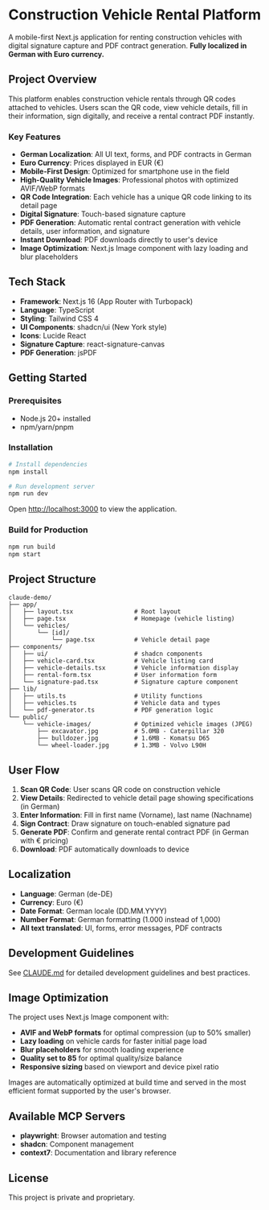 # Construction Vehicle Rental Platform

A mobile-first Next.js application for renting construction vehicles with digital signature capture and PDF contract generation. **Fully localized in German with Euro currency.**

## Project Overview

This platform enables construction vehicle rentals through QR codes attached to vehicles. Users scan the QR code, view vehicle details, fill in their information, sign digitally, and receive a rental contract PDF instantly.

### Key Features

- **German Localization**: All UI text, forms, and PDF contracts in German
- **Euro Currency**: Prices displayed in EUR (€)
- **Mobile-First Design**: Optimized for smartphone use in the field
- **High-Quality Vehicle Images**: Professional photos with optimized AVIF/WebP formats
- **QR Code Integration**: Each vehicle has a unique QR code linking to its detail page
- **Digital Signature**: Touch-based signature capture
- **PDF Generation**: Automatic rental contract generation with vehicle details, user information, and signature
- **Instant Download**: PDF downloads directly to user's device
- **Image Optimization**: Next.js Image component with lazy loading and blur placeholders

## Tech Stack

- **Framework**: Next.js 16 (App Router with Turbopack)
- **Language**: TypeScript
- **Styling**: Tailwind CSS 4
- **UI Components**: shadcn/ui (New York style)
- **Icons**: Lucide React
- **Signature Capture**: react-signature-canvas
- **PDF Generation**: jsPDF

## Getting Started

### Prerequisites

- Node.js 20+ installed
- npm/yarn/pnpm

### Installation

```bash
# Install dependencies
npm install

# Run development server
npm run dev
```

Open [http://localhost:3000](http://localhost:3000) to view the application.

### Build for Production

```bash
npm run build
npm start
```

## Project Structure

```
claude-demo/
├── app/
│   ├── layout.tsx                 # Root layout
│   ├── page.tsx                   # Homepage (vehicle listing)
│   └── vehicles/
│       └── [id]/
│           └── page.tsx           # Vehicle detail page
├── components/
│   ├── ui/                        # shadcn components
│   ├── vehicle-card.tsx           # Vehicle listing card
│   ├── vehicle-details.tsx        # Vehicle information display
│   ├── rental-form.tsx            # User information form
│   └── signature-pad.tsx          # Signature capture component
├── lib/
│   ├── utils.ts                   # Utility functions
│   ├── vehicles.ts                # Vehicle data and types
│   └── pdf-generator.ts           # PDF generation logic
└── public/
    └── vehicle-images/            # Optimized vehicle images (JPEG)
        ├── excavator.jpg          # 5.0MB - Caterpillar 320
        ├── bulldozer.jpg          # 1.6MB - Komatsu D65
        └── wheel-loader.jpg       # 1.3MB - Volvo L90H
```

## User Flow

1. **Scan QR Code**: User scans QR code on construction vehicle
2. **View Details**: Redirected to vehicle detail page showing specifications (in German)
3. **Enter Information**: Fill in first name (Vorname), last name (Nachname)
4. **Sign Contract**: Draw signature on touch-enabled signature pad
5. **Generate PDF**: Confirm and generate rental contract PDF (in German with € pricing)
6. **Download**: PDF automatically downloads to device

## Localization

- **Language**: German (de-DE)
- **Currency**: Euro (€)
- **Date Format**: German locale (DD.MM.YYYY)
- **Number Format**: German formatting (1.000 instead of 1,000)
- **All text translated**: UI, forms, error messages, PDF contracts

## Development Guidelines

See [CLAUDE.md](./CLAUDE.md) for detailed development guidelines and best practices.

## Image Optimization

The project uses Next.js Image component with:
- **AVIF and WebP formats** for optimal compression (up to 50% smaller)
- **Lazy loading** on vehicle cards for faster initial page load
- **Blur placeholders** for smooth loading experience
- **Quality set to 85** for optimal quality/size balance
- **Responsive sizing** based on viewport and device pixel ratio

Images are automatically optimized at build time and served in the most efficient format supported by the user's browser.

## Available MCP Servers

- **playwright**: Browser automation and testing
- **shadcn**: Component management
- **context7**: Documentation and library reference

## License

This project is private and proprietary.
